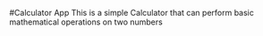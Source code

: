 #Calculator App
This is a simple Calculator that can perform basic mathematical operations on two numbers 